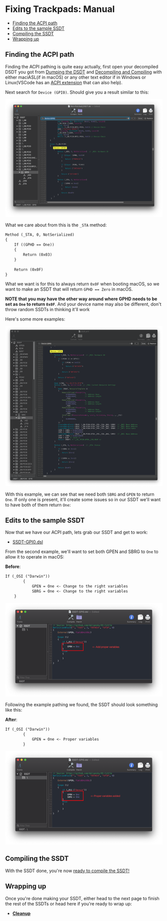 # Fixing Trackpads: Manual

* [Finding the ACPI path](#finding-the-acpi-path)
* [Edits to the sample SSDT](#edits-to-the-sample-ssdt)
* [Compiling the SSDT](#compiling-the-ssdt)
* [Wrapping up](#wrapping-up)


## Finding the ACPI path

Finding the ACPI pathing is quite easy actually, first open your decompiled DSDT you got from [Dumping the DSDT](/Manual/dump.md) and [Decompiling and Compiling](/Manual/compile.md) with either maciASL(if in macOS) or any other text editor if in Windows or Linux(VSCode has an [ACPI extension](https://marketplace.visualstudio.com/items?itemName=Thog.vscode-asl) that can also help).

Next search for `Device (GPI0)`. Should give you a result similar to this:

![](/images/Laptops/trackpad-md/gpi0.png)

What we care about from this is the `_STA` method:

```
Method (_STA, 0, NotSerialized)
{
    If ((GPHD == One))
    {
        Return (0x03)
    }

    Return (0x0F)
}
```

What we want is for this to always return `0x0F` when booting macOS, so we want to make an SSDT that will return `GPHD == Zero` in macOS.

**NOTE that you may have the other way around where GPHD needs to be set as `One` to return `0x0F`**. And your device name may also be different, don't throw random SSDTs in thinking it'll work

Here's some more examples:

![](/images/Laptops/trackpad-md/gpi0-2.png)

With this example, we can see that we need both `SBRG` and `GPEN` to return `One`. If only one is present, it'll create some issues so in our SSDT we'll want to have both of them return `One`:


## Edits to the sample SSDT

Now that we have our ACPI path, lets grab our SSDT and get to work:

* [SSDT-GPI0.dsl](https://github.com/dortania/Getting-Started-With-ACPI/blob/master/extra-files/decompiled/SSDT-GPI0.dsl)

From the second example, we'll want to set both GPEN and SBRG to `One` to allow it to operate in macOS:

**Before**:

```
If (_OSI ("Darwin"))
        {
            GPEN = One <- Change to the right variables
            SBRG = One <- Change to the right variables
	}
```

![](/images/Laptops/trackpad-md/ssdt-before.png)

Following the example pathing we found, the SSDT should look something like this:

**After**:

```
If (_OSI ("Darwin"))
        {
            GPEN = One <- Proper variables
        }
```

![](/images/Laptops/trackpad-md/ssdt-after.png)

## Compiling the SSDT

 With the SSDT done, you're now [ready to compile the SSDT!](/Manual/compile.md)

## Wrapping up

Once you're done making your SSDT, either head to the next page to finish the rest of the SSDTs or head here if you're ready to wrap up:

* [**Cleanup**](/cleanup.md)
